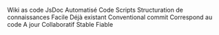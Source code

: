 Wiki as code
JsDoc
Automatisé
Code
Scripts
Structuration de connaissances
Facile
Déjà existant
Conventional commit
Correspond au code
A jour
Collaboratif
Stable
Fiable